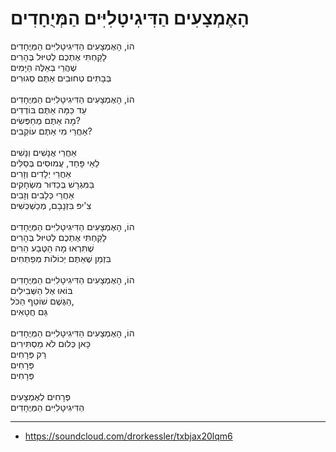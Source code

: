 # הָאֶמְצָעִים הַדִּיגִיטָלִיִּים הַמְּיֻחָדִים

הוֹ, הָאֶמְצָעִים הַדִּיגִיטָלִיִּים הַמְּיֻחָדִים\
לָקַחְתִּי אֶתְכֶם לְטִיּוּל בֶּהָרִים\
שֶׁהֲרֵי בְּאֵלֶּה הַיָּמִים\
בְּבָתִּים טְחוּבִים אַתֶּם סְגוּרִים\
\
הוֹ, הָאֶמְצָעִים הַדִּיגִיטָלִיִּים הַמְּיֻחָדִים\
עַד כַּמָּה אַתֶּם בּוֹדְדִים\
מָה אַתֶּם מְחַפְּשִׂים?\
אַחֲרֵי מִי אַתֶּם עוֹקְבִים?\
\
אַחֲרֵי אֲנָשִׁים וְנָשִׁים\
לֵאֵי פָּחַד, עֲמוּסִים בְּסַלִּים\
אַחֲרֵי יְלָדִים וְזָרִים\
בַּמִּגְרָשׁ בְּכַדּוּר מִשְׂחָקִים\
אַחֲרֵי כְּלָבִים וְזָבִים\
צִ'יפּ בִּזְנָבָם, מְכַשְׁכְּשִׁים\
\
הוֹ, הָאֶמְצָעִים הַדִּיגִיטָלִיִּים הַמְּיֻחָדִים\
לָקַחְתִּי אֶתְכֶם לְטִיּוּל בֶּהָרִים\
שֶׁתִּרְאוּ מָה הַטֶּבַע הֵרִים\
בִּזְמַן שֶׁאַתֶּם יְכוֹלוֹת מְפַתְּחִים\
\
הוֹ, הָאֶמְצָעִים הַדִּיגִיטָלִיִּים הַמְּיֻחָדִים\
בּוֹאוּ אֶל הַשְּׁבִילִים\
הַגֶּשֶׁם שׁוֹטֵף הַכֹּל,\
גַּם חֲטָאִים\
\
הוֹ, הָאֶמְצָעִים הַדִּיגִיטָלִיִּים הַמְּיֻחָדִים\
כָּאן כְּלוּם לֹא מַסְתִּירִים\
רַק פְּרָחִים\
פְּרָחִים\
פְּרָחִים\
\
פְּרָחִים לְאֶמְצָעִים\
הַדִּיגִיטָלִיִּים הַמְּיֻחָדִים

---
- https://soundcloud.com/drorkessler/txbjax20lqm6
